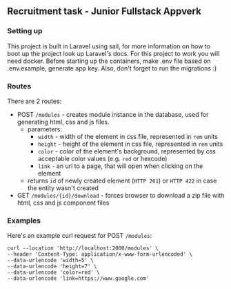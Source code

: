 ## Recruitment task - Junior Fullstack Appverk

### Setting up
This project is built in Laravel using sail, for more information on how to
boot up the project look up Laravel's docs. 
For this project to work you will need docker.
Before starting up the containers, make .env file based on .env.example, generate app key.
Also, don't forget to run the migrations :)

### Routes
There are 2 routes:
- POST `/modules` - creates module instance in the database, used for generating html, css and js files.
  - parameters: 
    - `width` - width of the element in css file, represented in `rem` units
    - `height` - height of the element in css file, represented in `rem` units
    - `color` - color of the element's background, represented by css acceptable color values (e.g. `red` or hexcode)
    - `link` - an url to a page, that will open when clicking on the element
  - returns `id` of newly created element (`HTTP 201`) or `HTTP 422` in case the entity wasn't created
- GET `/modules/{id}/download` - forces browser to download a zip file with html, css and js component files

### Examples
Here's an example curl request for POST `/modules`:
```
curl --location 'http://localhost:2000/modules' \
--header 'Content-Type: application/x-www-form-urlencoded' \
--data-urlencode 'width=5' \
--data-urlencode 'height=7' \
--data-urlencode 'color=red' \
--data-urlencode 'link=https://www.google.com'
```
